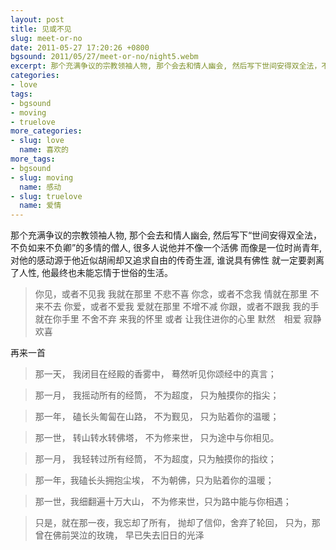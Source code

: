 ```yaml
---
layout: post
title: 见或不见
slug: meet-or-no
date: 2011-05-27 17:20:26 +0800
bgsound: 2011/05/27/meet-or-no/night5.webm
excerpt: 那个充满争议的宗教领袖人物, 那个会去和情人幽会, 然后写下世间安得双全法，不负如来不负卿的多情的僧人, 很多人说他并不像一个活佛 而像是一位时尚青年, 对他的感动源于他近似胡闹却又追求自由的传奇生涯, 谁说具有佛性 就一定要剥离了人性, 他最终也未能忘情于世俗的生活。
categories:
- love
tags:
- bgsound
- moving
- truelove
more_categories:
- slug: love
  name: 喜欢的
more_tags:
- bgsound
- slug: moving
  name: 感动
- slug: truelove
  name: 爱情
---
```


那个充满争议的宗教领袖人物, 那个会去和情人幽会, 然后写下“世间安得双全法，不负如来不负卿”的多情的僧人, 很多人说他并不像一个活佛 而像是一位时尚青年, 对他的感动源于他近似胡闹却又追求自由的传奇生涯, 谁说具有佛性 就一定要剥离了人性, 他最终也未能忘情于世俗的生活。

> 你见，或者不见我
> 我就在那里
> 不悲不喜
> 你念，或者不念我
> 情就在那里
> 不来不去
> 你爱，或者不爱我
> 爱就在那里
> 不增不减
> 你跟，或者不跟我
> 我的手就在你手里
> 不舍不弃
> 来我的怀里
> 或者
> 让我住进你的心里
> 默然　相爱
> 寂静　欢喜

再来一首

> 那一天，
> 我闭目在经殿的香雾中，
> 蓦然听见你颂经中的真言；

> 那一月，
> 我摇动所有的经筒，
> 不为超度，
> 只为触摸你的指尖；

> 那一年，
> 磕长头匍匐在山路，
> 不为觐见，
> 只为贴着你的温暖；

> 那一世，
> 转山转水转佛塔，
> 不为修来世，
> 只为途中与你相见。

> 那一月，
> 我轻转过所有经筒，
> 不为超度，只为触摸你的指纹；

> 那一年，我磕长头拥抱尘埃，
> 不为朝佛，只为贴着你的温暖；

> 那一世，我细翻遍十万大山，
> 不为修来世，只为路中能与你相遇；

> 只是，就在那一夜，我忘却了所有，
> 抛却了信仰，舍弃了轮回，
> 只为，那曾在佛前哭泣的玫瑰，
> 早已失去旧日的光泽

